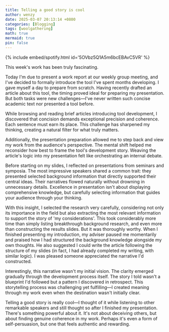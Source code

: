 ```yaml
---
title: Telling a good story is cool
author: wenzy
date: 2025-03-07 20:13:14 +0800
categories: [Blogging]
tags: [woolgathering]
math: true
mermaid: true
pin: false
---
```


{% include embed/spotify.html id='5OVbz5Q1A5m6bcEBAvC5VR' %}

This week's work has been truly fascinating. 

Today I'm due to present a work report at our weekly group meeting, and I've decided to formally introduce the tool I've spent months developing. I gave myself a day to prepare from scratch. Having recently drafted an article about this tool, the timing proved ideal for preparing my presentation. But both tasks were new challenges—I've never written such concise academic text nor presented a tool before.

While browsing and reading brief articles introducing tool development, I discovered that concision demands exceptional precision and coherence. Each sentence must earn its place. This challenge has sharpened my thinking, creating a natural filter for what truly matters.

Additionally, the presentation preparation allowed me to step back and view my work from the audience's perspective. The mental shift helped me reconsider how best to frame the tool's development story. Weaving the article's logic into my presentation felt like orchestrating an internal debate.

Before starting on my slides, I reflected on presentations from seminars and symposia. The most impressive speakers shared a common trait: they presented selected background information that directly supported their central ideas. Their narratives flowed naturally without drowning in unnecessary details. Excellence in presentation isn't about displaying comprehensive knowledge, but carefully selecting information that guides your audience through your thinking.

With this insight, I selected the research very carefully, considering not only its importance in the field but also extracting the most relevant information to support the story of 'my considerations'. This took considerably more time than simply listing breakthrough background research, and even more than constructing the results slides. But it was thoroughly worthy. When I finished presenting my introduction, my adviser paused me momentarily and praised how I had structured the background knowledge alongside my own thoughts. He also suggested I could write the article following the structure of my slides (in fact, I had already completed my writing, with similar logic). I was pleased someone appreciated the narrative I'd constructed.

Interestingly, this narrative wasn't my initial vision. The clarity emerged gradually through the development process itself. The story I told wasn't a blueprint I'd followed but a pattern I discovered in retrospect. This storytelling process was challenging yet fulfilling—I created meaning through my work even when the destination wasn't initially clear.

Telling a good story is really cool—I thought of it while listening to other remarkable speakers and still thought so after I finished my presentation. There's something powerful about it. It's not about deceiving others, but about finding genuine coherence in my work. Perhaps it's even a form of self-persuasion, but one that feels authentic and rewarding.
